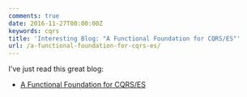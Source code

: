 ```yaml
---
comments: true
date: 2016-11-27T00:00:00Z
keywords: cqrs
title: 'Interesting Blog: "A Functional Foundation for CQRS/ES"'
url: /a-functional-foundation-for-cqrs-es/
---
```


I've just read this great blog:

- [A Functional Foundation for CQRS/ES](http://verraes.net/2014/05/functional-foundation-for-cqrs-event-sourcing/)

